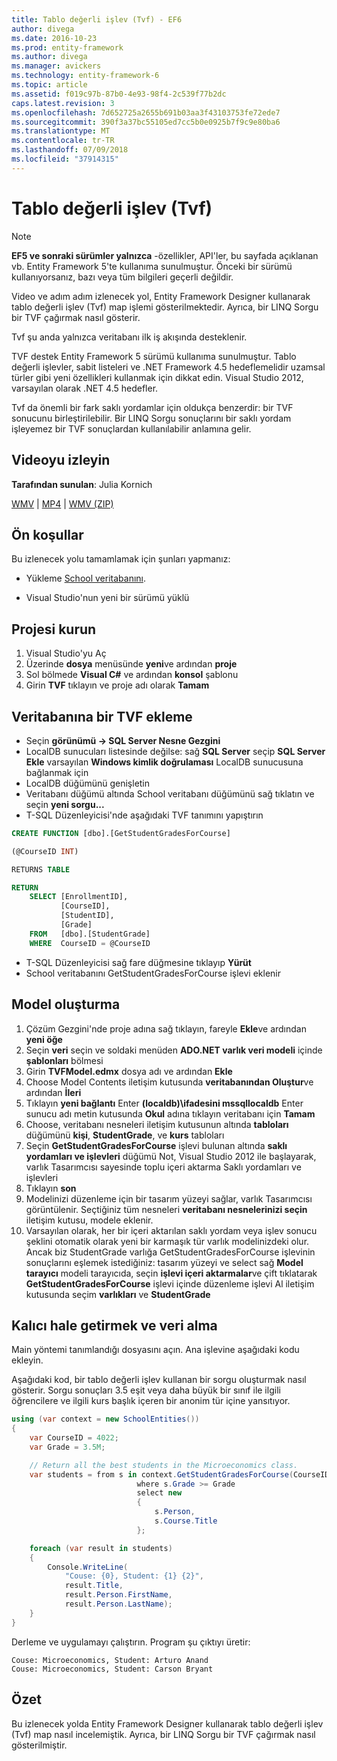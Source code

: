```yaml
---
title: Tablo değerli işlev (Tvf) - EF6
author: divega
ms.date: 2016-10-23
ms.prod: entity-framework
ms.author: divega
ms.manager: avickers
ms.technology: entity-framework-6
ms.topic: article
ms.assetid: f019c97b-87b0-4e93-98f4-2c539f77b2dc
caps.latest.revision: 3
ms.openlocfilehash: 7d652725a2655b691b03aa3f43103753fe72ede7
ms.sourcegitcommit: 390f3a37bc55105ed7cc5b0e0925b7f9c9e80ba6
ms.translationtype: MT
ms.contentlocale: tr-TR
ms.lasthandoff: 07/09/2018
ms.locfileid: "37914315"
---
```

# <a name="table-valued-functions-tvfs"></a>Tablo değerli işlev (Tvf)
> [!NOTE]
> **EF5 ve sonraki sürümler yalnızca** -özellikler, API'ler, bu sayfada açıklanan vb. Entity Framework 5'te kullanıma sunulmuştur. Önceki bir sürümü kullanıyorsanız, bazı veya tüm bilgileri geçerli değildir.

Video ve adım adım izlenecek yol, Entity Framework Designer kullanarak tablo değerli işlev (Tvf) map işlemi gösterilmektedir. Ayrıca, bir LINQ Sorgu bir TVF çağırmak nasıl gösterir.

Tvf şu anda yalnızca veritabanı ilk iş akışında desteklenir.

TVF destek Entity Framework 5 sürümü kullanıma sunulmuştur. Tablo değerli işlevler, sabit listeleri ve .NET Framework 4.5 hedeflemelidir uzamsal türler gibi yeni özellikleri kullanmak için dikkat edin. Visual Studio 2012, varsayılan olarak .NET 4.5 hedefler.

Tvf da önemli bir fark saklı yordamlar için oldukça benzerdir: bir TVF sonucunu birleştirilebilir. Bir LINQ Sorgu sonuçlarını bir saklı yordam işleyemez bir TVF sonuçlardan kullanılabilir anlamına gelir.

## <a name="watch-the-video"></a>Videoyu izleyin

**Tarafından sunulan**: Julia Kornich

[WMV](http://download.microsoft.com/download/6/0/A/60A6E474-5EF3-4E1E-B9EA-F51D2DDB446A/HDI-ITPro-MSDN-winvideo-tvf.wmv) | [MP4](http://download.microsoft.com/download/6/0/A/60A6E474-5EF3-4E1E-B9EA-F51D2DDB446A/HDI-ITPro-MSDN-mp4video-tvf.m4v) | [WMV (ZIP)](http://download.microsoft.com/download/6/0/A/60A6E474-5EF3-4E1E-B9EA-F51D2DDB446A/HDI-ITPro-MSDN-winvideo-tvf.zip)

## <a name="pre-requisites"></a>Ön koşullar

Bu izlenecek yolu tamamlamak için şunları yapmanız:

- Yükleme [School veritabanını](~/ef6/resources/school-database.md).

- Visual Studio'nun yeni bir sürümü yüklü

## <a name="set-up-the-project"></a>Projesi kurun

1.  Visual Studio'yu Aç
2.  Üzerinde **dosya** menüsünde **yeni**ve ardından **proje**
3.  Sol bölmede **Visual C\#** ve ardından **konsol** şablonu
4.  Girin **TVF** tıklayın ve proje adı olarak **Tamam**

## <a name="add-a-tvf-to-the-database"></a>Veritabanına bir TVF ekleme

-   Seçin **görünümü -&gt; SQL Server Nesne Gezgini**
-   LocalDB sunucuları listesinde değilse: sağ **SQL Server** seçip **SQL Server Ekle** varsayılan **Windows kimlik doğrulaması** LocalDB sunucusuna bağlanmak için
-   LocalDB düğümünü genişletin
-   Veritabanı düğümü altında School veritabanı düğümünü sağ tıklatın ve seçin **yeni sorgu...**
-   T-SQL Düzenleyicisi'nde aşağıdaki TVF tanımını yapıştırın

``` SQL
CREATE FUNCTION [dbo].[GetStudentGradesForCourse]

(@CourseID INT)

RETURNS TABLE

RETURN
    SELECT [EnrollmentID],
           [CourseID],
           [StudentID],
           [Grade]
    FROM   [dbo].[StudentGrade]
    WHERE  CourseID = @CourseID
```

-   T-SQL Düzenleyicisi sağ fare düğmesine tıklayıp **Yürüt**
-   School veritabanını GetStudentGradesForCourse işlevi eklenir

 

## <a name="create-a-model"></a>Model oluşturma

1.  Çözüm Gezgini'nde proje adına sağ tıklayın, fareyle **Ekle**ve ardından **yeni öğe**
2.  Seçin **veri** seçin ve soldaki menüden **ADO.NET varlık veri modeli** içinde **şablonları** bölmesi
3.  Girin **TVFModel.edmx** dosya adı ve ardından **Ekle**
4.  Choose Model Contents iletişim kutusunda **veritabanından Oluştur**ve ardından **İleri**
5.  Tıklayın **yeni bağlantı** Enter **(localdb)\\ifadesini mssqllocaldb** Enter sunucu adı metin kutusunda **Okul** adına tıklayın veritabanı için **Tamam**
6.  Choose, veritabanı nesneleri iletişim kutusunun altında **tabloları** düğümünü **kişi**, **StudentGrade**, ve **kurs** tabloları
7.  Seçin **GetStudentGradesForCourse** işlevi bulunan altında **saklı yordamları ve işlevleri** düğümü Not, Visual Studio 2012 ile başlayarak, varlık Tasarımcısı sayesinde toplu içeri aktarma Saklı yordamları ve işlevleri
8.  Tıklayın **son**
9.  Modelinizi düzenleme için bir tasarım yüzeyi sağlar, varlık Tasarımcısı görüntülenir. Seçtiğiniz tüm nesneleri **veritabanı nesnelerinizi seçin** iletişim kutusu, modele eklenir.
10. Varsayılan olarak, her bir içeri aktarılan saklı yordam veya işlev sonucu şeklini otomatik olarak yeni bir karmaşık tür varlık modelinizdeki olur. Ancak biz StudentGrade varlığa GetStudentGradesForCourse işlevinin sonuçlarını eşlemek istediğiniz: tasarım yüzeyi ve select sağ **Model tarayıcı** modeli tarayıcıda, seçin **işlevi içeri aktarmalar**ve çift tıklatarak **GetStudentGradesForCourse** işlevi içinde düzenleme işlevi Al iletişim kutusunda seçim **varlıkları** ve **StudentGrade**

## <a name="persist-and-retrieve-data"></a>Kalıcı hale getirmek ve veri alma

Main yöntemi tanımlandığı dosyasını açın. Ana işlevine aşağıdaki kodu ekleyin.

Aşağıdaki kod, bir tablo değerli işlev kullanan bir sorgu oluşturmak nasıl gösterir. Sorgu sonuçları 3.5 eşit veya daha büyük bir sınıf ile ilgili öğrencilere ve ilgili kurs başlık içeren bir anonim tür içine yansıtıyor.

``` csharp
using (var context = new SchoolEntities())
{
    var CourseID = 4022;
    var Grade = 3.5M;

    // Return all the best students in the Microeconomics class.
    var students = from s in context.GetStudentGradesForCourse(CourseID)
                            where s.Grade >= Grade
                            select new
                            {
                                s.Person,
                                s.Course.Title
                            };

    foreach (var result in students)
    {
        Console.WriteLine(
            "Couse: {0}, Student: {1} {2}",
            result.Title,  
            result.Person.FirstName,  
            result.Person.LastName);
    }
}
```

Derleme ve uygulamayı çalıştırın. Program şu çıktıyı üretir:

```
Couse: Microeconomics, Student: Arturo Anand
Couse: Microeconomics, Student: Carson Bryant
```

## <a name="summary"></a>Özet

Bu izlenecek yolda Entity Framework Designer kullanarak tablo değerli işlev (Tvf) map nasıl incelemiştik. Ayrıca, bir LINQ Sorgu bir TVF çağırmak nasıl gösterilmiştir.

